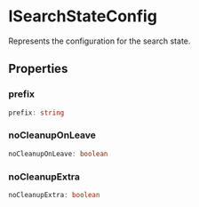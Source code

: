 # ISearchStateConfig

Represents the configuration for the search state.

## Properties

### prefix

```ts
prefix: string
```

### noCleanupOnLeave

```ts
noCleanupOnLeave: boolean
```

### noCleanupExtra

```ts
noCleanupExtra: boolean
```
